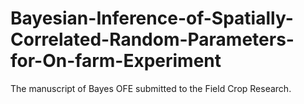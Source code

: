 # Bayesian-Inference-of-Spatially-Correlated-Random-Parameters-for-On-farm-Experiment

The manuscript of Bayes OFE submitted to the Field Crop Research. 
